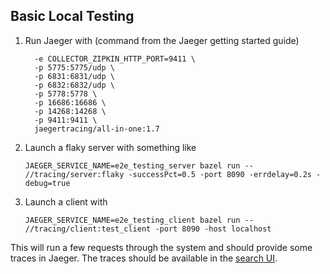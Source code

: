 Basic Local Testing
---

1. Run Jaeger with (command from the Jaeger getting started guide) 
    ````docker run --rm --name jaeger \
      -e COLLECTOR_ZIPKIN_HTTP_PORT=9411 \
      -p 5775:5775/udp \
      -p 6831:6831/udp \
      -p 6832:6832/udp \
      -p 5778:5778 \
      -p 16686:16686 \
      -p 14268:14268 \
      -p 9411:9411 \
      jaegertracing/all-in-one:1.7
      ````
1. Launch a flaky server with something like
    ````
    JAEGER_SERVICE_NAME=e2e_testing_server bazel run -- //tracing/server:flaky -successPct=0.5 -port 8090 -errdelay=0.2s -debug=true
    ````
1. Launch a client with
    ````
    JAEGER_SERVICE_NAME=e2e_testing_client bazel run -- //tracing/client:test_client -port 8090 -host localhost
    ````

This will run a few requests through the system and should provide some traces in Jaeger. The traces should be available in the [search UI](http://localhost:16686/search).
